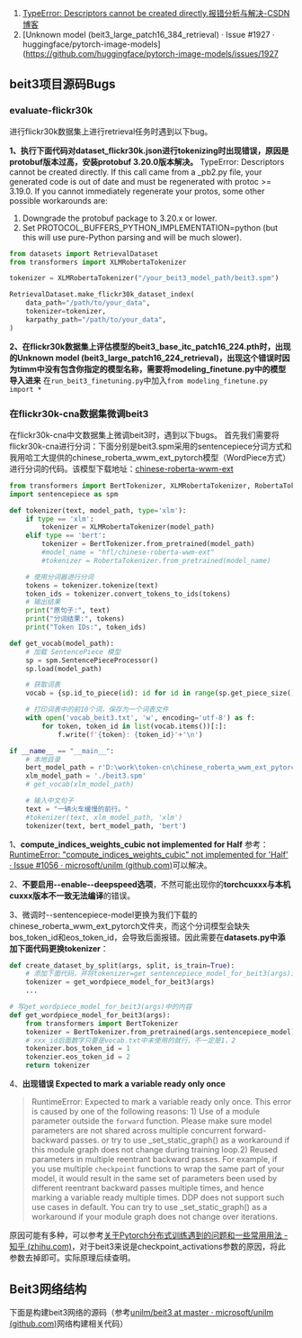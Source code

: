 1. [TypeError: Descriptors cannot be created directly.报错分析与解决-CSDN博客](https://blog.csdn.net/sangedianhao/article/details/136662205)
2. [Unknown model (beit3_large_patch16_384_retrieval) · Issue #1927 · huggingface/pytorch-image-models](https://github.com/huggingface/pytorch-image-models/issues/1927
## beit3项目源码Bugs
### evaluate-flickr30k
进行flickr30k数据集上进行retrieval任务时遇到以下bug。

**1、执行下面代码对dataset_flickr30k.json进行tokenizing时出现错误，原因是protobuf版本过高，安装protobuf 3.20.0版本解决。**
TypeError: Descriptors cannot be created directly.
If this call came from a _pb2.py file, your generated code is out of date and must be regenerated with protoc >= 3.19.0.
If you cannot immediately regenerate your protos, some other possible workarounds are:
 1. Downgrade the protobuf package to 3.20.x or lower.
 2. Set PROTOCOL_BUFFERS_PYTHON_IMPLEMENTATION=python (but this will use pure-Python parsing and will be much slower).
```python
from datasets import RetrievalDataset
from transformers import XLMRobertaTokenizer

tokenizer = XLMRobertaTokenizer("/your_beit3_model_path/beit3.spm")

RetrievalDataset.make_flickr30k_dataset_index(
    data_path="/path/to/your_data",
    tokenizer=tokenizer,
    karpathy_path="/path/to/your_data",
)
```

**2、在flickr30k数据集上评估模型的beit3_base_itc_patch16_224.pth时，出现的Unknown model (beit3_large_patch16_224_retrieval)，出现这个错误时因为timm中没有包含你指定的模型名称，需要将modeling_finetune.py中的模型导入进来**
在`run_beit3_finetuning.py`中加入`from modeling_finetune.py import *`
### 在flickr30k-cna数据集微调beit3
在flickr30k-cna中文数据集上微调beit3时，遇到以下bugs。
首先我们需要将flickr30k-cna进行分词：下面分别是beit3.spm采用的sentencepiece分词方式和我用哈工大提供的chinese_roberta_wwm_ext_pytorch模型（WordPiece方式）进行分词的代码。该模型下载地址：[chinese-roberta-wwm-ext](https://huggingface.co/hfl/chinese-roberta-wwm-ext-large)
```python
from transformers import BertTokenizer, XLMRobertaTokenizer, RobertaTokenizer
import sentencepiece as spm

def tokenizer(text, model_path, type='xlm'):
    if type == 'xlm':
        tokenizer = XLMRobertaTokenizer(model_path)
    elif type == 'bert':
        tokenizer = BertTokenizer.from_pretrained(model_path)
        #model_name = "hfl/chinese-roberta-wwm-ext"
        #tokenizer = RobertaTokenizer.from_pretrained(model_name)

    # 使用分词器进行分词
    tokens = tokenizer.tokenize(text)
    token_ids = tokenizer.convert_tokens_to_ids(tokens)
    # 输出结果
    print("原句子:", text)
    print("分词结果:", tokens)
    print("Token IDs:", token_ids)

def get_vocab(model_path):
    # 加载 SentencePiece 模型
    sp = spm.SentencePieceProcessor()
    sp.load(model_path)

    # 获取词表
    vocab = {sp.id_to_piece(id): id for id in range(sp.get_piece_size())}

    # 打印词表中的前10个词，保存为一个词表文件
    with open('vocab_beit3.txt', 'w', encoding='utf-8') as f:
        for token, token_id in list(vocab.items())[:]:
            f.write(f'{token}: {token_id}'+'\n')

if __name__ == "__main__":
    # 本地目录
    bert_model_path = r'D:\work\token-cn\chinese_roberta_wwm_ext_pytorch'
    xlm_model_path = './beit3.spm'
    # get_vocab(xlm_model_path)

    # 输入中文句子
    text = "一辆火车缓慢的前行。"   
    #tokenizer(text, xlm_model_path, 'xlm') 
    tokenizer(text, bert_model_path, 'bert') 
```

1、**compute_indices_weights_cubic not implemented for Half** 
参考：[RuntimeError: "compute_indices_weights_cubic" not implemented for 'Half' · Issue #1056 · microsoft/unilm (github.com)](https://github.com/microsoft/unilm/issues/1056)可以解决。

2、**不要启用--enable--deepspeed选项**，不然可能出现你的**torchcuxxx与本机cuxxx版本不一致无法编译**的错误。

3、微调时--sentencepiece-model更换为我们下载的chinese_roberta_wwm_ext_pytorch文件夹，而这个分词模型会缺失bos_token_id和eos_token_id，会导致后面报错。因此需要在**datasets.py中添加下面代码更换tokenizer**：
```python
def create_dataset_by_split(args, split, is_train=True):
	# 添加下面代码，并将tokenizer=get_sentencepiece_model_for_beit3(args)注释掉
	tokenizer = get_wordpiece_model_for_beit3(args)
	...

# 写get_wordpiece_model_for_beit3(args)中的内容
def get_wordpiece_model_for_beit3(args):
	from transformers import BertTokenizer
	tokenizer = BertTokenizer.from_pretrained(args.sentencepiece_model)
	# xxx_id后面数字只要是vocab.txt中未使用的就行，不一定是1，2
	tokenizer.bos_token_id = 1
	tokenzier.eos_token_id = 2
	return tokenizer
```

4、**出现错误 Expected to mark a variable ready only once**
>RuntimeError: Expected to mark a variable ready only once. This error is caused by one of the following reasons: 1) Use of a module parameter outside the `forward` function. Please make sure model parameters are not shared across multiple concurrent forward-backward passes. or try to use _set_static_graph() as a workaround if this module graph does not change during training loop.2) Reused parameters in multiple reentrant backward passes. For example, if you use multiple `checkpoint` functions to wrap the same part of your model, it would result in the same set of parameters been used by different reentrant backward passes multiple times, and hence marking a variable ready multiple times. DDP does not support such use cases in default. You can try to use _set_static_graph() as a workaround if your module graph does not change over iterations.

原因可能有多种，可以参考[关于Pytorch分布式训练遇到的问题和一些常用用法 - 知乎 (zhihu.com)](https://zhuanlan.zhihu.com/p/587829165)，对于beit3来说是checkpoint_activations参数的原因，将此参数去掉即可。实际原理后续查明。

## Beit3网络结构
下面是构建beit3网络的源码（参考[unilm/beit3 at master · microsoft/unilm (github.com)](https://github.com/microsoft/unilm/tree/master/beit3)网络构建相关代码）
